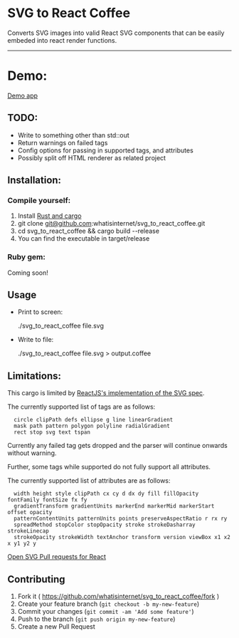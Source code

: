 # SVG to React Coffee

Converts SVG images into valid React SVG components that can be easily
embeded into react render functions.

-----

# Demo:
[Demo app](https://github.com/whatisinternet/react-svg-demo)

## TODO:
- Write to something other than std::out
- Return warnings on failed tags
- Config options for passing in supported tags, and attributes
- Possibly split off HTML renderer as related project

## Installation:

### Compile yourself:

1. Install [Rust and cargo](http://doc.crates.io/)
2. git clone git@github.com:whatisinternet/svg_to_react_coffee.git
3. cd svg_to_react_coffee && cargo build --release
4. You can find the executable in target/release

### Ruby gem:
  Coming soon!

## Usage
  - Print to screen:

    ./svg_to_react_coffee file.svg

  - Write to file:

    ./svg_to_react_coffee file.svg > output.coffee

## Limitations:

This cargo is limited by [ReactJS's implementation of the SVG spec](https://facebook.github.io/react/docs/tags-and-attributes.html).

The currently supported list of tags are as follows:
```code
  circle clipPath defs ellipse g line linearGradient 
  mask path pattern polygon polyline radialGradient 
  rect stop svg text tspan
```

Currently any failed tag gets dropped and the parser will continue onwards
without warning.

Further, some tags while supported do not fully support all attributes.

The currently supported list of attributes are as follows:
```code
  width height style clipPath cx cy d dx dy fill fillOpacity fontFamily fontSize fx fy
  gradientTransform gradientUnits markerEnd markerMid markerStart offset opacity
  patternContentUnits patternUnits points preserveAspectRatio r rx ry
  spreadMethod stopColor stopOpacity stroke strokeDasharray strokeLinecap
  strokeOpacity strokeWidth textAnchor transform version viewBox x1 x2 x y1 y2 y
```

[Open SVG Pull requests for React](https://github.com/facebook/react/pulls?&q=is%3Apr+svg)


## Contributing

1. Fork it ( https://github.com/whatisinternet/svg_to_react_coffee/fork )
2. Create your feature branch (`git checkout -b my-new-feature`)
3. Commit your changes (`git commit -am 'Add some feature'`)
4. Push to the branch (`git push origin my-new-feature`)
5. Create a new Pull Request
